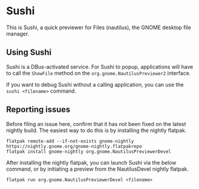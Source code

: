# Sushi

This is Sushi, a quick previewer for Files (nautilus), the GNOME desktop file manager.

## Using Sushi

Sushi is a DBus-activated service. For Sushi to popup, applications will have to call the `ShowFile` method on the `org.gnome.NautilusPreviewer2` interface.

If you want to debug Sushi without a calling application, you can use the `sushi <filename>` command.

## Reporting issues

Before filing an issue here, confirm that it has not been fixed on the latest nightly build.  The easiest way to do this is by installing the nightly flatpak.

```
flatpak remote-add --if-not-exists gnome-nightly https://nightly.gnome.org/gnome-nightly.flatpakrepo
flatpak install gnome-nightly org.gnome.NautilusPreviewerDevel
```

After installing the nightly flatpak, you can launch Sushi via the below command, or by initiating a preview from the NautilusDevel nightly flatpak.

`flatpak run org.gnome.NautilusPreviewerDevel <filename>`

